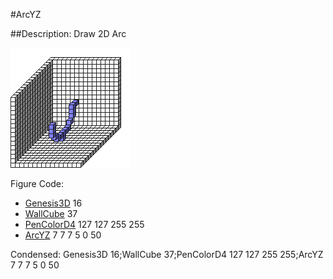 #ArcYZ

##Description: Draw 2D Arc <x> <y> <z> <radius> <startAngle> <sweepAngle>

![](ArcYZ.png)

Figure Code:
- [Genesis3D](Genesis3D.md) 16
- [WallCube](WallCube.md) 37
- [PenColorD4](PenColorD4.md) 127 127 255 255
- [ArcYZ](ArcYZ.md) 7 7 7 5 0 50

Condensed: Genesis3D 16;WallCube 37;PenColorD4 127 127 255 255;ArcYZ 7 7 7 5 0 50

